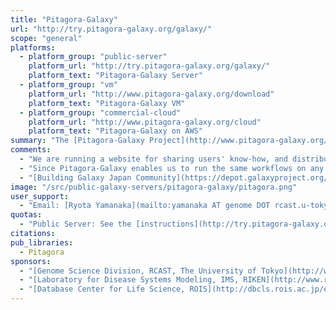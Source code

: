 ```yaml
---
title: "Pitagora-Galaxy"
url: "http://try.pitagora-galaxy.org/galaxy/"
scope: "general"
platforms:
  - platform_group: "public-server"
    platform_url: "http://try.pitagora-galaxy.org/galaxy/"
    platform_text: "Pitagora-Galaxy Server"
  - platform_group: "vm"
    platform_url: "http://www.pitagora-galaxy.org/download"
    platform_text: "Pitagora-Galaxy VM"
  - platform_group: "commercial-cloud"
    platform_url: "http://www.pitagora-galaxy.org/cloud"
    platform_text: "Pitagora-Galaxy on AWS"
summary: "The [Pitagora-Galaxy Project](http://www.pitagora-galaxy.org/about_en) server intended for testing and sharing.  Heavy analysis should be performed using the project's identical virtual machine (VM) or Amazon Machine Image (AMI). "
comments:
  - "We are running a website for sharing users' know-how, and distributing a virtual environment where we configured Galaxy with selected workflows and tools. Now, you can perform our analysis workflows on three environments: public server, VM, and an AWS AMI."
  - "Since Pitagora-Galaxy enables us to run the same workflows on any infrastructure and rebuild the environments in any time, we can quickly use Galaxy, and at the same time, ensure the reproducibility of the analyses. In addition, we plan to add a connector for Garuda Desktop, a desktop application platform, for data analyses that cannot be covered only with Galaxy tools."
  - "[Building Galaxy Japan Community](https://depot.galaxyproject.org/hub/attachments/documents/posters/2014PitagoraYanamaka.pdf), poster presented by Ryota Yamanaka at Genome Informatics 2014."
image: "/src/public-galaxy-servers/pitagora-galaxy/pitagora.png"
user_support:
  - "Email: [Ryota Yamanaka](mailto:yamanaka AT genome DOT rcast.u-tokyo.ac.jp)" 
quotas:
  - "Public Server: See the [instructions](http://try.pitagora-galaxy.org/galaxy/) at Pitagora-Galaxy Server."
citations:
pub_libraries:
  - Pitagora
sponsors: 
  - "[Genome Science Division, RCAST, The University of Tokyo](http://www.genome.rcast.u-tokyo.ac.jp/en/)"
  - "[Laboratory for Disease Systems Modeling, IMS, RIKEN](http://www.riken.jp/en/research/labs/ims/dis_sys_model/)"
  - "[Database Center for Life Science, ROIS](http://dbcls.rois.ac.jp/en/)"
---
```

